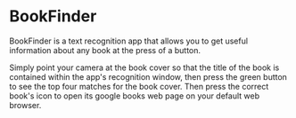 # BookFinder

BookFinder is a text recognition app that allows you to get useful information about any book at the press of a button.

Simply point your camera at the book cover so that the title of the book is contained within the app's recognition window, then press the green button to see the top four matches for the book cover. Then press the correct book's icon to open its google books web page on your default web browser.
